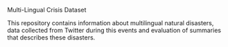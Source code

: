 Multi-Lingual Crisis Dataset

This repository contains information about multilingual natural disasters, data collected from Twitter during this events and evaluation of summaries that describes these disasters.
